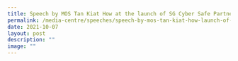 ```yaml
---
title: Speech by MOS Tan Kiat How at the launch of SG Cyber Safe Partnership Programme
permalink: /media-centre/speeches/speech-by-mos-tan-kiat-how-launch-of-sg-cyber-safe-partnership-programme/
date: 2021-10-07
layout: post
description: ""
image: ""
---
```

